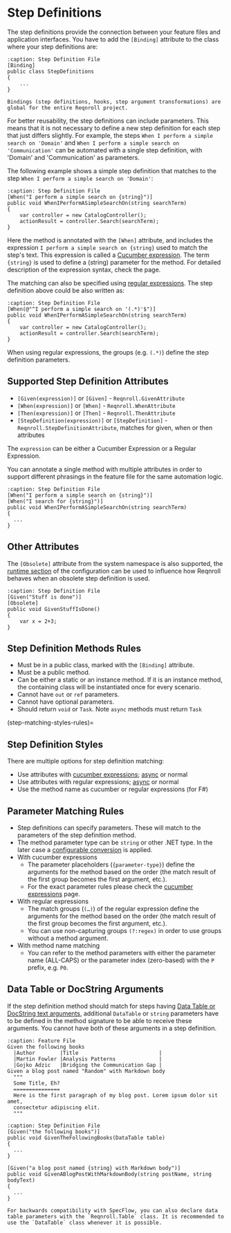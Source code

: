 # Step Definitions

The step definitions provide the connection between your feature files and application interfaces. You have to add the `[Binding]` attribute to the class where your step definitions are:

```{code-block} csharp
:caption: Step Definition File
[Binding]
public class StepDefinitions
{
	...
}
```

```{note}
Bindings (step definitions, hooks, step argument transformations) are global for the entire Reqnroll project.
```

For better reusability, the step definitions can include parameters. This means that it is not necessary to define a new step definition for each step that just differs slightly. For example, the steps `When I perform a simple search on 'Domain'` and `When I perform a simple search on 'Communication'` can be automated with a single step definition, with 'Domain' and 'Communication' as parameters.  

The following example shows a simple step definition that matches to the step `When I perform a simple search on 'Domain'`:

```{code-block} csharp
:caption: Step Definition File
[When("I perform a simple search on {string}")]
public void WhenIPerformASimpleSearchOn(string searchTerm)
{
    var controller = new CatalogController();
    actionResult = controller.Search(searchTerm);
}
```

Here the method is annotated with the `[When]` attribute, and includes the expression `I perform a simple search on {string}` used to match the step's text. This expression is called a [Cucumber expression](cucumber-expressions). The term `{string}` is used to define a (string) parameter for the method. For detailed description of the expression syntax, check the [](cucumber-expressions) page.

The matching can also be specified using [regular expressions](https://docs.microsoft.com/en-us/dotnet/standard/base-types/regular-expressions). The step definition above could be also written as:

```{code-block} csharp
:caption: Step Definition File
[When(@"^I perform a simple search on '(.*)'$")]
public void WhenIPerformASimpleSearchOn(string searchTerm)
{
    var controller = new CatalogController();
    actionResult = controller.Search(searchTerm);
}
```

When using regular expressions, the groups (e.g. `(.*)`) define the step definition parameters.

## Supported Step Definition Attributes

* `[Given(expression)]` or `[Given]` - `Reqnroll.GivenAttribute`
* `[When(expression)]` or `[When]` - `Reqnroll.WhenAttribute`
* `[Then(expression)]` or `[Then]` - `Reqnroll.ThenAttribute`
* `[StepDefinition(expression)]` or `[StepDefinition]` - `Reqnroll.StepDefinitionAttribute`, matches for given, when or then attributes

The `expression` can be either a Cucumber Expression or a Regular Expression. 

You can annotate a single method with multiple attributes in order to support different phrasings in the feature file for the same automation logic.

```{code-block} csharp
:caption: Step Definition File
[When("I perform a simple search on {string}")]
[When("I search for {string}")]
public void WhenIPerformASimpleSearchOn(string searchTerm)
{
  ...
}
```

## Other Attributes

The `[Obsolete]` attribute from the system namespace is also supported, the [runtime section](../installation/configuration.md#runtime) of the configuration can be used to influence how Reqnroll behaves when an obsolete step definition is used.

```{code-block} csharp
:caption: Step Definition File
[Given("Stuff is done")]
[Obsolete]
public void GivenStuffIsDone()
{
    var x = 2+3;
}
```


## Step Definition Methods Rules

* Must be in a public class, marked with the `[Binding]` attribute.
* Must be a public method.
* Can be either a static or an instance method. If it is an instance method, the containing class will be instantiated once for every scenario.
* Cannot have `out` or `ref` parameters.
* Cannot have optional parameters.
* Should return `void` or `Task`. Note `async` methods must return `Task`

(step-matching-styles-rules)=
## Step Definition Styles

There are multiple options for step definition matching:

* Use attributes with [cucumber expressions](cucumber-expressions); [async](asynchronous-bindings) or normal
* Use attributes with regular expressions; [async](asynchronous-bindings) or normal
* Use the method name as cucumber or regular expressions (for F#)

## Parameter Matching Rules

* Step definitions can specify parameters. These will match to the parameters of the step definition method.
* The method parameter type can be `string` or other .NET type. In the later case a [configurable conversion](step-argument-conversions) is applied.
* With cucumber expressions
  * The parameter placeholders (`{parameter-type}`) define the arguments for the method based on the order (the match result of the first group becomes the first argument, etc.).
  * For the exact parameter rules please check the [cucumber expressions](cucumber-expressions) page.
* With regular expressions
  * The match groups (`(…)`) of the regular expression define the arguments for the method based on the order (the match result of the first group becomes the first argument, etc.).
  * You can use non-capturing groups `(?:regex)` in order to use groups without a method argument.
* With method name matching
  * You can refer to the method parameters with either the parameter name (ALL-CAPS) or the parameter index (zero-based) with the `P` prefix, e.g. `P0`.

## Data Table or DocString Arguments

If the step definition method should match for steps having [Data Table or DocString text arguments](../gherkin/gherkin-reference), additional `DataTable` or `string` parameters have to be defined in the method signature to be able to receive these arguments. You cannot have both of these arguments in a step definition.

```{code-block} gherkin
:caption: Feature File
Given the following books
  |Author        |Title                          |
  |Martin Fowler |Analysis Patterns              |
  |Gojko Adzic   |Bridging the Communication Gap |
Given a blog post named "Random" with Markdown body
  """
  Some Title, Eh?
  ===============
  Here is the first paragraph of my blog post. Lorem ipsum dolor sit amet,
  consectetur adipiscing elit.
  """
```

```{code-block} csharp
:caption: Step Definition File
[Given("the following books")]
public void GivenTheFollowingBooks(DataTable table)
{
  ...
}

[Given("a blog post named {string} with Markdown body")]
public void GivenABlogPostWithMarkdownBody(string postName, string bodyText)
{
  ...
}
```

```{note}
For backwards compatibility with SpecFlow, you can also declare data table parameters with the `Reqnroll.Table` class. It is recommended to use the `DataTable` class whenever it is possible.
```
